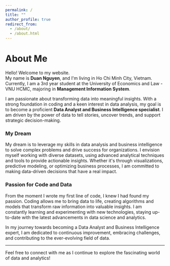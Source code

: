 ```yaml
---
permalink: /
title: ""
author_profile: true
redirect_from: 
  - /about/
  - /about.html
---
```


# About Me

Hello! Welcome to my website.  
My name is **Duan Nguyen**, and I'm living in Ho Chi Minh City, Vietnam. Currently, I am a 3rd year student at the University of Economics and Law - VNU HCMC, majoring in **Management Information System**.

I am passionate about transforming data into meaningful insights. With a strong foundation in coding and a keen interest in data analysis, my goal is to become a proficient **Data Analyst and Business Intelligence specialist**. I am driven by the power of data to tell stories, uncover trends, and support strategic decision-making.

### My Dream

My dream is to leverage my skills in data analysis and business intelligence to solve complex problems and drive success for organizations. I envision myself working with diverse datasets, using advanced analytical techniques and tools to provide actionable insights. Whether it's through visualizations, predictive modeling, or optimizing business processes, I am committed to making data-driven decisions that have a real impact.

### Passion for Code and Data

From the moment I wrote my first line of code, I knew I had found my passion. Coding allows me to bring data to life, creating algorithms and models that transform raw information into valuable insights. I am constantly learning and experimenting with new technologies, staying up-to-date with the latest advancements in data science and analytics.

In my journey towards becoming a Data Analyst and Business Intelligence expert, I am dedicated to continuous improvement, embracing challenges, and contributing to the ever-evolving field of data.

---

Feel free to connect with me as I continue to explore the fascinating world of data and analytics!